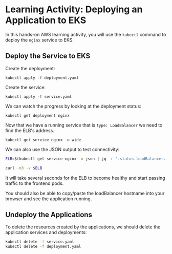 # Learning Activity: Deploying an Application to EKS

In this hands-on AWS learning activity, you will use the `kubectl` command to deploy the `nginx` service to EKS.

## Deploy the Service to EKS

Create the deployment:

`kubectl apply -f deployment.yaml`

Create the service:

`kubectl apply -f service.yaml`

We can watch the progress by looking at the deployment status:

`kubectl get deployment nginx`

Now that we have a running service that is `type: LoadBalancer` we need to find the ELB's address.

`kubectl get service nginx -o wide`

We can also use the JSON output to test connectivity:

```bash
ELB=$(kubectl get service nginx -o json | jq -r '.status.loadBalancer.ingress[].hostname')

curl -m3 -v $ELB
```

It will take several seconds for the ELB to become healthy and start passing traffic to the frontend pods.

You should also be able to copy/paste the loadBalancer hostname into your browser and see the application running.

## Undeploy the Applications

To delete the resources created by the applications, we should delete the application services and deployments:

```bash
kubectl delete -f service.yaml
kubectl delete -f deployment.yaml
```
